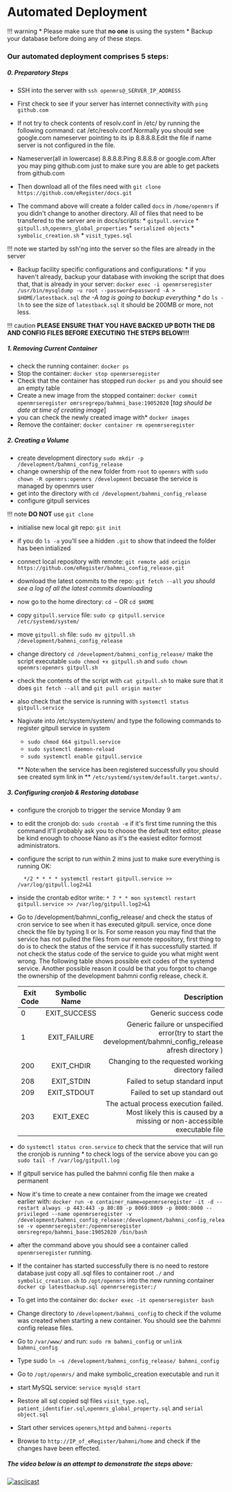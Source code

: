 # Automated Deployment

!!! warning
    * Please make sure that **no one** is using the system 
    * Backup your database before doing any of these steps.


### Our automated deployment comprises 5 steps:

##### 0. Preparatory Steps

* SSH into the server with `ssh openmrs@_SERVER_IP_ADDRESS` 
* First check to see if your server has internet connectivity with `ping github.com`
* If not try to check contents of resolv.conf in /etc/ by running the following command: cat /etc/resolv.conf.Normally you should see google.com nameserver pointing to its ip 8.8.8.8.Edit the file if name server is not configured in the file.
* Nameserver(all in lowercase) 8.8.8.8.Ping 8.8.8.8 or google.com.After you may ping github.com just to make sure you are able to get packets from github.com

* Then download all of the files need with `git clone https://github.com/eRegister/docs.git `

* The command above will create a folder called `docs` in `/home/openmrs` if you didn't change to another directory. All of files that need to be transfered to the server are in docs/scripts:
        * `gitpull.service`
        * `gitpull.sh`,`openmrs_global_properties`
        * `serialized objects`
        * `symbolic_creation.sh`
        * `visit_types.sql`
        
!!! note
    we started by ssh'ng into the server so the files are already in the server


* Backup facility specific configurations and configurations: 
        *  if you haven't already, backup your database with invoking the script that does that, that is already in your server: `docker exec -i openmrseregister /usr/bin/mysqldump -u root --password=password -A > $HOME/latestback.sql` _the -A tag is going to backup everything_
        * do `ls -lh` to see the size of `latestback.sql` it should be 200MB or more, not less.

!!! caution
    **PLEASE ENSURE THAT YOU HAVE BACKED UP BOTH  THE DB AND CONFIG FILES BEFORE EXECUTING THE STEPS BELOW!!!**

##### 1. Removing Current Container

* check the running container: `docker ps`
* Stop the container: `docker stop openmrseregister`
* Check that the container has stopped run `docker ps` and you should see an empty table
* Create a new image from the stopped container: `docker commit openmrseregister omrsregrepo/bahmni_base:19052020` [*tag should be date at time of creating image*]
* you can check the newly created image with* `docker images` 
* Remove the container: `docker container rm openmrseregister`

##### 2. Creating a Volume

* create development directory `sudo mkdir -p /development/bahmni_config_release`
* change ownership of the new folder from `root` to `openmrs` with `sudo chown -R openmrs:openmrs /development` becuase the service is managed by openmrs user 
* get into the directory with `cd /development/bahmni_config_release`
* configure gitpull services

!!! note
**DO NOT** use `git clone`

* initialise new local git repo: `git init`
* if you do `ls -a` you'll see a hidden `.git` to show that indeed the folder has been intialized
* connect local repository with remote: `git remote add origin https://github.com/eRegister/bahmni_config_release.git`
* download the latest commits to the repo: `git fetch --all` *you should see a log of all the latest commits downloading*
* now go to the home directory: `cd ~` OR `cd $HOME`
* copy `gitpull.service` file: `sudo cp gitpull.service /etc/systemd/system/`
* move `gitpull.sh` file: `sudo mv gitpull.sh /development/bahmni_config_release`
* change directory `cd /development/bahmni_config_release/` make the script executable `sudo chmod +x gitpull.sh` and `sudo chown openmrs:openmrs gitpull.sh`
* check the contents of the script with  `cat gitpull.sh` to make sure that it does `git fetch --all` and `git pull origin master` 
* also check that the service is running with `systemctl status gitpull.service`
* Nagivate into /etc/system/system/ and type the following commands to register gitpull service in system
   * `sudo chmod 664 gitpull.service`
   * `sudo systemctl daemon-reload`
   * `sudo systemctl enable gitpull.service` 
   
   ** Note:when the service has been registered successfully you should see created sym link in ** `/etc/systemd/system/default.target.wants/.`


##### 3. Configuring **cronjob** & Restoring database
* configure the cronjob to trigger the service Monday 9 am
* to edit the cronjob do: `sudo crontab -e` if it's first time running the this command it'll probably ask you to choose the default text editor, please be kind enough to choose Nano as it's the easiest editor formost administrators.
* configure the script to run within 2 mins just to make sure everything is running OK: 

    
        */2 * * * * systemctl restart gitpull.service >> /var/log/gitpull.log2>&1


* inside the crontab editor write: `* 7 * * mon systemctl restart gitpull.service >> /var/log/gitpull.log2>&1`
* Go to /development/bahmni_config_release/ and check the status of cron service to see when it has executed gitpull. service, once done check the file by typing ll or ls. For some reason you may find that the service has not pulled the files from our remote repository, first thing to do is to check the status of the service if it has successfully started. If not check the status code of the service to guide you what might went wrong. The following table shows possible exit codes of the systemd service. Another possible reason it could be that you forgot to change the ownership of the development bahmni config release, check it.

     | Exit Code        | Symbolic Name           | Description  |
     | ------------- |:-------------:| -----:|
     | 0      | EXIT_SUCCESS | Generic success code |
     | 1      | EXIT_FAILURE      |   Generic failure or unspecified error(try to start the development/bahmni_config_release afresh directory ) |
     | 200 | EXIT_CHDIR      |    Changing to the requested working directory failed |
     | 208 | EXIT_STDIN      |    Failed to setup standard input |
     | 209 | EXIT_STDOUT      |    Failed to set up standard out |
     | 203 | EXIT_EXEC      |    The actual process execution failed. Most likely this is caused by a missing or non-accessible executable file |

* do `systemctl status cron.service` to check that the service that will run the cronjob is running
        * to check logs of the service above you can go `sudo tail -f /var/log/gitpull.log`

* If gitpull service has pulled the bahmni config file then make a permanent 
* Now it's time to create a new container from the image we created earlier with: `docker run -e container_name=openmrseregister -it -d --restart always -p 443:443 -p 80:80 -p 8069:8069 -p 8000:8000 --privileged --name openmrseregister -v /development/bahmni_config_release:/development/bahmni_config_release -v openmrseregister:/openmrseregister omrsregrepo/bahmni_base:19052020 /bin/bash`

* after the command above you should see a container called `openmrseregister` running. 

* If the container has started successfully there is no need to restore database just copy all .sql files to container root `./` and `symbolic_creation.sh` to `/opt/openmrs` into the new running container `docker cp latestbackup.sql openmrseregister:/`

* To get into the container do: `docker exec -it openmrseregister bash`
* Change directory to `/development/bahmni_config` to check if the volume was created when starting a new container. You should see the bahmni config release files.
* Go to `/var/www/` and run: `sudo rm bahmni_config` or `unlink bahmni_config`
* Type sudo `ln –s /development/bahmni_config_release/ bahmni_config`
* Go to `/opt/openmrs/` and make symbolic_creation executable and run it
* start MySQL service: `service mysqld start`
* Restore all sql copied sql files `visit_type.sql`, `patient_identifier.sql`,`openmrs_global_property.sql` and `serial object.sql`
* Start other services `openmrs`,`httpd` and `bahmni-reports`

*  Browse to `http://IP_of_eRegister/bahmni/home` and check if the changes have been effected.

##### The video below is an attempt to demonstrate the steps above:

[![asciicast](https://asciinema.org/a/334423.svg)](https://asciinema.org/a/334423)